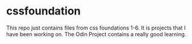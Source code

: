 # cssfoundation

This repo just contains files from css foundations 1-6. It is projects that I have been working on.
The Odin Project contains a really good learning. 
